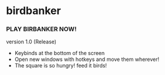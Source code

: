 # birdbanker
### PLAY BIRBANKER NOW! 
version 1.0 (Release)

- Keybinds at the bottom of the screen
- Open new windows with hotkeys and move them wherever!
- The square is so hungry! feed it birds!
